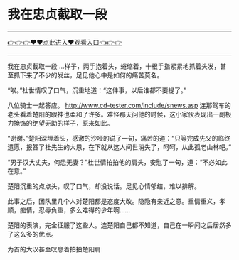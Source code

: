 # 我在忠贞截取一段

<hr/> <a href="https://github.com/kjhudf/xccd/issues/1">👉👉👉♥♥点此进入♥观看入口👈👉👉</a><hr/>

我在忠贞截取一段
…样子，两手抱着头，蜷缩着，十根手指紧紧地抓着头发，甚至抓下来了不少的发丝，足见他心中是如何的痛苦莫名。

“唉。”杜世情叹了口气，沉重地道：“这件事，以后谁都不要提了。”

八位骑士一起答应。
http://www.cd-tester.com/include/snews.asp
连那驾车的老头看着楚阳的眼神也柔和了许多。难怪那天问他的时候，这小家伙表现出一副极力掩饰的绝望无助的样子，原来如此。

“谢谢。”楚阳深埋着头，感激的沙哑的说了一句，痛苦的道：“只等完成先父的临终遗愿，报答了杜先生的大恩，在下就从这人间世消失了，呵呵，从此孤老山林吧。”

“男子汉大丈夫，何患无妻？”杜世情拍拍他的肩头，安慰了一句，道：“不必如此在意。”

楚阳沉重的点点头，叹了口气，却没说话。足见心情郁结，难以排解。

此事之后，团队里几个人对楚阳都是态度大改。隐隐有亲近之意。重情重义，孝顺，痴情，忍辱负重，多么难得的少年啊……

楚阳的表演，完全征服了这些人。连楚阳自己都不知道，自己在一瞬间之后居然多了这么多的优点。

为首的大汉甚至叹息着拍拍楚阳肩
